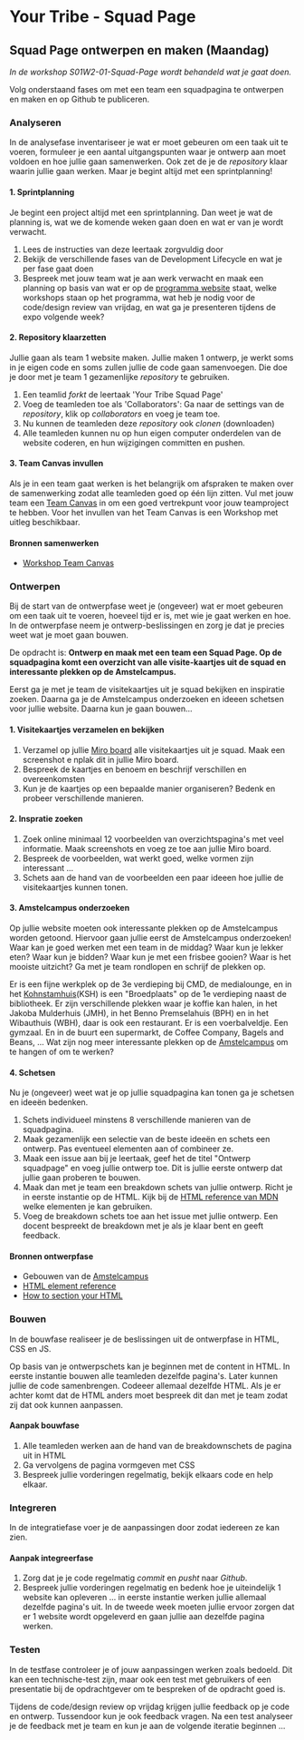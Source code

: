 # Your Tribe - Squad Page

## Squad Page ontwerpen en maken (Maandag)

_In de workshop S01W2-01-Squad-Page wordt behandeld wat je gaat doen._

Volg onderstaand fases om met een team een squadpagina te ontwerpen en maken en op Github te publiceren.


### Analyseren

In de analysefase inventariseer je wat er moet gebeuren om een taak uit te voeren,  formuleer je een aantal uitgangspunten waar je ontwerp aan moet voldoen en hoe jullie gaan samenwerken. Ook zet de je de _repository_ klaar waarin jullie gaan werken. Maar je begint altijd met een sprintplanning! 

#### 1. Sprintplanning

Je begint een project altijd met een sprintplanning. Dan weet je wat de planning is, wat we de komende weken gaan doen en wat er van je wordt verwacht. 

1. Lees de instructies van deze leertaak zorgvuldig door 
2. Bekijk de verschillende fases van de Development Lifecycle en wat je per fase gaat doen
3. Bespreek met jouw team wat je aan werk verwacht en maak een planning op basis van wat er op de [programma website](https://programma.fdnd.nl/static-web/your-tribe) staat, welke workshops staan op het programma, wat heb je nodig voor de code/design review van vrijdag, en wat ga je presenteren tijdens de expo volgende week?


#### 2. Repository klaarzetten

Jullie gaan als team 1 website maken. Jullie maken 1 ontwerp, je werkt soms in je eigen code en soms zullen jullie de code gaan samenvoegen. Die doe je door met je team 1 gezamenlijke _repository_ te gebruiken. 

1. Een teamlid _forkt_ de leertaak 'Your Tribe Squad Page'
2. Voeg de teamleden toe als 'Collaborators': Ga naar de settings van de _repository_, klik op _collaborators_ en voeg je team toe.
3. Nu kunnen de teamleden deze _repository_ ook _clonen_ (downloaden)
5. Alle teamleden kunnen nu op hun eigen computer onderdelen van de website coderen, en hun wijzigingen committen en pushen.


#### 3. Team Canvas invullen

Als je in een team gaat werken is het belangrijk om afspraken te maken over de samenwerking zodat alle teamleden goed op één lijn zitten. 
Vul met jouw team een [Team Canvas](https://theteamcanvas.com/) in om een goed vertrekpunt voor jouw teamproject te hebben. Voor het invullen van het Team Canvas is een Workshop met uitleg beschikbaar. 

#### Bronnen samenwerken

- [Workshop Team Canvas](team-canvas.md)






### Ontwerpen

Bij de start van de ontwerpfase weet je (ongeveer) wat er moet gebeuren om een taak uit te voeren, hoeveel tijd er is, met wie je gaat werken en hoe. In de ontwerpfase neem je ontwerp-beslissingen en zorg je dat je precies weet wat je moet gaan bouwen.  

De opdracht is: **Ontwerp en maak met een team een Squad Page. Op de squadpagina komt een overzicht van alle visite-kaartjes uit de squad en interessante plekken op de Amstelcampus.**

Eerst ga je met je team de visitekaartjes uit je squad bekijken en inspiratie zoeken. Daarna ga je de Amstelcampus onderzoeken en ideeen schetsen voor jullie website. Daarna kun je gaan bouwen... 

<!-- Voor veel opdrachtgevers geldt dat ze nu pas duidelijk krijgen hoe het resultaat eruit zal zien. En dat is een moment waarop veel opdrachtgevers veel duidelijker kunnen aangeven wat ze wel en niet willen. 
-->
  

#### 1. Visitekaartjes verzamelen en bekijken

1. Verzamel op jullie [Miro board](https://miro.com/app/board/uXjVKh1tR08=/) alle visitekaartjes uit je squad. Maak een screenshot e nplak dit in jullie Miro board.
2. Bespreek de kaartjes en benoem en beschrijf verschillen en overeenkomsten
3. Kun je de kaartjes op een bepaalde manier organiseren? Bedenk en probeer verschillende manieren.

#### 2. Inspratie zoeken

1. Zoek online minimaal 12 voorbeelden van overzichtspagina's met veel informatie. Maak screenshots en voeg ze toe aan jullie Miro board. 
2. Bespreek de voorbeelden, wat werkt goed, welke vormen zijn interessant ...
3. Schets aan de hand van de voorbeelden een paar ideeen hoe jullie de visitekaartjes kunnen tonen.

#### 3. Amstelcampus onderzoeken

Op jullie website moeten ook interessante plekken op de Amstelcampus worden getoond. Hiervoor gaan jullie eerst de Amstelcampus onderzoeken! Waar kan je goed werken met een team in de middag? Waar kun je lekker eten? Waar kun je bidden? Waar kun je met een frisbee gooien? Waar is het mooiste uitzicht? Ga met je team rondlopen en schrijf de plekken op. 

Er is een fijne werkplek op de 3e verdieping bij CMD, de medialounge, en in het [Kohnstamhuis](https://www.hva.nl/locaties/hva-locaties/kohnstammhuis.html)(KSH) is een "Broedplaats" op de 1e verdieping naast de bibliotheek. Er zijn verschillende plekken waar je koffie kan halen, in het Jakoba Mulderhuis (JMH), in het Benno Premselahuis (BPH) en in het Wibauthuis (WBH), daar is ook een restaurant. Er is een voerbalveldje. Een gymzaal. En in de buurt een supermarkt, de Coffee Company, Bagels and Beans, ... Wat zijn nog meer interessante plekken op de [Amstelcampus](https://www.hva.nl/locaties/campus/amstelcampus.html) om te hangen of om te werken?


#### 4. Schetsen 

Nu je (ongeveer) weet wat je op jullie squadpagina kan tonen ga je schetsen en ideeën bedenken. 

1. Schets individueel minstens 8 verschillende manieren van de squadpagina.
2. Maak gezamenlijk een selectie van de beste ideeën en schets een ontwerp. Pas eventueel elementen aan of combineer ze.
3. Maak een issue aan bij je leertaak, geef het de titel "Ontwerp squadpage" en voeg jullie ontwerp toe. Dit is jullie eerste ontwerp dat jullie gaan proberen te bouwen.
4. Maak dan met je team een breakdown schets van jullie ontwerp. Richt je in eerste instantie op de HTML. Kijk bij de [HTML reference van MDN](https://developer.mozilla.org/en-US/docs/Web/HTML/Element) welke elementen je kan gebruiken. 
5. Voeg de breakdown schets toe aan het issue met jullie ontwerp. Een docent bespreekt de breakdown met je als je klaar bent en geeft feedback.


#### Bronnen ontwerpfase

- Gebouwen van de [Amstelcampus](https://www.hva.nl/locaties/campus/amstelcampus.html)
- [HTML element reference](https://developer.mozilla.org/en-US/docs/Web/HTML/Element)
- [How to section your HTML](https://css-tricks.com/how-to-section-your-html/)



### Bouwen

In de bouwfase realiseer je de beslissingen uit de ontwerpfase in HTML, CSS en JS.

Op basis van je ontwerpschets kan je beginnen met de content in HTML. In eerste instantie bouwen alle teamleden dezelfde pagina's. Later kunnen jullie de code samenbrengen. Codeeer allemaal dezelfde HTML. Als je er achter komt dat de HTML anders moet bespreek dit dan met je team zodat zij dat ook kunnen aanpassen. 


#### Aanpak bouwfase

1. Alle teamleden werken aan de hand van de breakdownschets de pagina uit in HTML
2. Ga vervolgens de pagina vormgeven met CSS
3. Bespreek jullie vorderingen regelmatig, bekijk elkaars code en help elkaar.


### Integreren

In de integratiefase voer je de aanpassingen door zodat iedereen ze kan zien.

#### Aanpak integreerfase

1. Zorg dat je je code regelmatig _commit_ en _pusht_ naar _Github_.
2. Bespreek jullie vorderingen regelmatig en bedenk hoe je uiteindelijk 1 website kan opleveren ... in eerste instantie werken jullie allemaal dezelfde pagina's uit. In de tweede week moeten jullie ervoor zorgen dat er 1 website wordt opgeleverd en gaan jullie aan dezelfde pagina werken.


### Testen

In de testfase controleer je of jouw aanpassingen werken zoals bedoeld. Dit kan een technische-test zijn, maar ook een test met gebruikers of een presentatie bij de opdrachtgever om te bespreken of de opdracht goed is.

Tijdens de code/design review op vrijdag krijgen jullie feedback op je code en ontwerp. Tussendoor kun je ook feedback vragen. Na een test analyseer je de feedback met je team en kun je aan de volgende iteratie beginnen ... 


